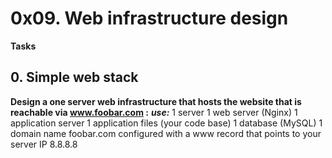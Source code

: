# 0x09. Web infrastructure design
**Tasks**
## 0. Simple web stack
**Design a one server web infrastructure that hosts the website that is reachable via www.foobar.com :**
***use:***
1 server
1 web server (Nginx)
1 application server
1 application files (your code base)
1 database (MySQL)
1 domain name foobar.com configured with a www record that points to your server IP 8.8.8.8

